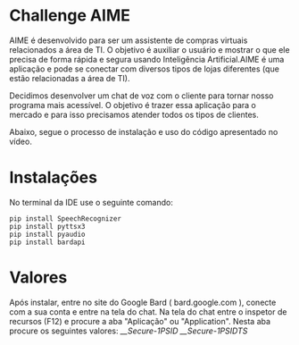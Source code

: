 # Challenge AIME

AIME é desenvolvido para ser um assistente de compras virtuais relacionados a área de TI. O objetivo é auxiliar o usuário e mostrar o que ele precisa de forma rápida e segura usando Inteligência Artificial.​
AIME é uma aplicação e pode se conectar com diversos tipos de lojas diferentes (que estão relacionadas a área de TI).​

Decidimos desenvolver um chat de voz com o cliente para tornar nosso programa mais acessível. O objetivo é trazer essa aplicação para o mercado e para isso precisamos atender todos os tipos de clientes.

Abaixo, segue o processo de instalação e uso do código apresentado no vídeo.

# Instalações

No terminal da IDE use o seguinte comando:
```
pip install SpeechRecognizer
pip install pyttsx3
pip install pyaudio
pip install bardapi
```

# Valores

Após instalar, entre no site do Google Bard ( bard.google.com ), conecte com a sua conta e entre na tela do chat.
Na tela do chat entre o inspetor de recursos (F12) e procure a aba "Aplicação" ou "Application".
Nesta aba procure os seguintes valores:
  *__Secure-1PSID*
  *__Secure-1PSIDTS*
